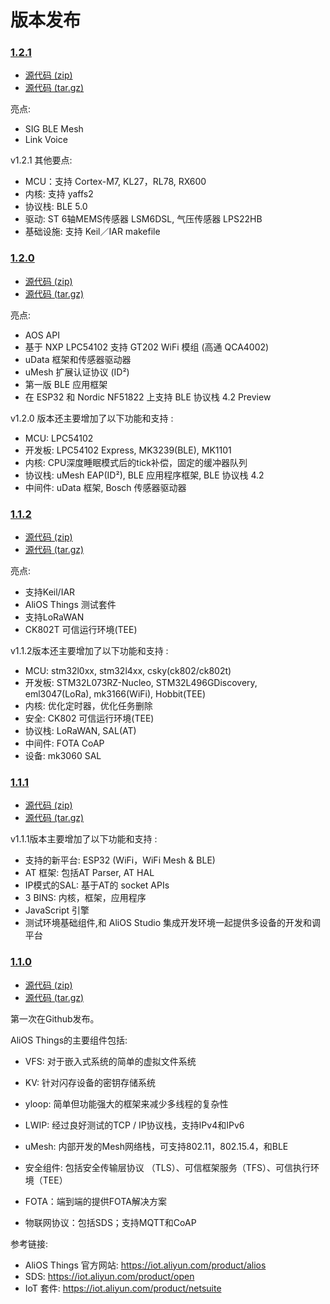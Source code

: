 # 版本发布


### [1.2.1](https://github.com/alibaba/AliOS-Things/releases/tag/v1.2.1)

- [源代码 (zip) ](https://github.com/alibaba/AliOS-Things/archive/v1.2.1.zip)
- [源代码 (tar.gz)](https://github.com/alibaba/AliOS-Things/archive/v1.2.1.tar.gz)

亮点:
- SIG BLE Mesh
- Link Voice

v1.2.1 其他要点:
- MCU：支持 Cortex-M7, KL27，RL78, RX600
- 内核: 支持 yaffs2
- 协议栈: BLE 5.0
- 驱动: ST 6轴MEMS传感器 LSM6DSL, 气压传感器 LPS22HB
- 基础设施: 支持 Keil／IAR makefile

### [1.2.0](https://github.com/alibaba/AliOS-Things/releases/tag/v1.2.0)

- [源代码 (zip) ](https://github.com/alibaba/AliOS-Things/archive/v1.2.0.zip)
- [源代码 (tar.gz)](https://github.com/alibaba/AliOS-Things/archive/v1.2.0.tar.gz)

亮点:

- AOS API
- 基于 NXP LPC54102 支持 GT202 WiFi 模组 (高通 QCA4002)
- uData 框架和传感器驱动器
- uMesh 扩展认证协议 (ID²)
- 第一版 BLE 应用框架
- 在 ESP32 和 Nordic NF51822 上支持 BLE 协议栈 4.2 Preview 

v1.2.0 版本还主要增加了以下功能和支持 :

- MCU: LPC54102
- 开发板: LPC54102 Express, MK3239(BLE), MK1101
- 内核: CPU深度睡眠模式后的tick补偿，固定的缓冲器队列
- 协议栈: uMesh EAP(ID²), BLE 应用程序框架, BLE 协议栈 4.2
- 中间件: uData 框架, Bosch 传感器驱动器

### [1.1.2](https://github.com/alibaba/AliOS-Things/releases/tag/v1.1.2)

- [源代码 (zip)](https://github.com/alibaba/AliOS-Things/archive/v1.1.2.zip)
- [源代码 (tar.gz)](https://github.com/alibaba/AliOS-Things/archive/v1.1.2.tar.gz)

亮点:

- 支持Keil/IAR
- AliOS Things 测试套件
- 支持LoRaWAN 
- CK802T 可信运行环境(TEE)

v1.1.2版本还主要增加了以下功能和支持 :

- MCU: stm32l0xx, stm32l4xx, csky(ck802/ck802t)
- 开发板: STM32L073RZ-Nucleo, STM32L496GDiscovery, eml3047(LoRa), mk3166(WiFi), Hobbit(TEE)
- 内核: 优化定时器，优化任务删除
- 安全: CK802 可信运行环境(TEE)
- 协议栈: LoRaWAN, SAL(AT)
- 中间件: FOTA CoAP
- 设备: mk3060 SAL


### [1.1.1](https://github.com/alibaba/AliOS-Things/releases/tag/aos1.1.1)

- [源代码 (zip)](https://github.com/alibaba/AliOS-Things/archive/aos1.1.1.zip)
- [源代码 (tar.gz)](https://github.com/alibaba/AliOS-Things/archive/aos1.1.1.tar.gz)

v1.1.1版本主要增加了以下功能和支持 :

- 支持的新平台: ESP32 (WiFi，WiFi Mesh & BLE)
- AT 框架: 包括AT Parser, AT HAL
- IP模式的SAL: 基于AT的 socket APIs 
- 3 BINS: 内核，框架，应用程序
- JavaScript 引擎
- 测试环境基础组件,和 AliOS Studio 集成开发环境一起提供多设备的开发和调平台


### [1.1.0](https://github.com/alibaba/AliOS-Things/releases/tag/aos1.1.0)

- [源代码 (zip)](https://github.com/alibaba/AliOS-Things/archive/aos1.1.0.zip)
- [源代码 (tar.gz)](https://github.com/alibaba/AliOS-Things/archive/aos1.1.0.tar.gz)

第一次在Github发布。

AliOS Things的主要组件包括:

- VFS: 对于嵌入式系统的简单的虚拟文件系统
- KV: 针对闪存设备的密钥存储系统

- yloop: 简单但功能强大的框架来减少多线程的复杂性
- LWIP: 经过良好测试的TCP / IP协议栈，支持IPv4和IPv6

- uMesh: 内部开发的Mesh网络栈，可支持802.11，802.15.4，和BLE

- 安全组件: 包括安全传输层协议 （TLS）、可信框架服务（TFS）、可信执行环境（TEE）

- FOTA：端到端的提供FOTA解决方案
- 物联网协议：包括SDS；支持MQTT和CoAP

参考链接:

- AliOS Things 官方网站: <https://iot.aliyun.com/product/alios>
- SDS: <https://iot.aliyun.com/product/open>
- IoT 套件: <https://iot.aliyun.com/product/netsuite>
